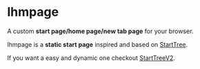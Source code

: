 # lhmpage

A custom **start page/home page/new tab page** for your browser.

lhmpage is a **static start page** inspired and based on [StartTree](https://github.com/Paul-Houser/StartTree).

If you want a easy and dynamic one checkout [StartTreeV2](https://github.com/AlexW00/StartTreeV2).
